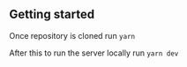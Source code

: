 ## Getting started

Once repository is cloned run
`yarn`

After this to run the server locally run 
`yarn dev`
